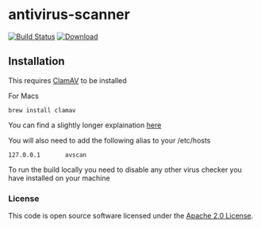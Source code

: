 
# antivirus-scanner

[![Build Status](https://travis-ci.org/hmrc/antivirus-scanner.svg?branch=master)](https://travis-ci.org/hmrc/antivirus-scanner) [ ![Download](https://api.bintray.com/packages/hmrc/releases/antivirus-scanner/images/download.svg) ](https://bintray.com/hmrc/releases/antivirus-scanner/_latestVersion)




## Installation

This requires [ClamAV](http://www.clamav.net/) to be installed

For Macs

```brew install clamav```

You can find a slightly longer explaination [here](https://gist.github.com/paulspringett/8802240)

You will also need to add the following alias to your /etc/hosts

```127.0.0.1       avscan```

To run the build locally you need to disable any other virus checker you have installed on your machine
### License

This code is open source software licensed under the [Apache 2.0 License]("http://www.apache.org/licenses/LICENSE-2.0.html").
    